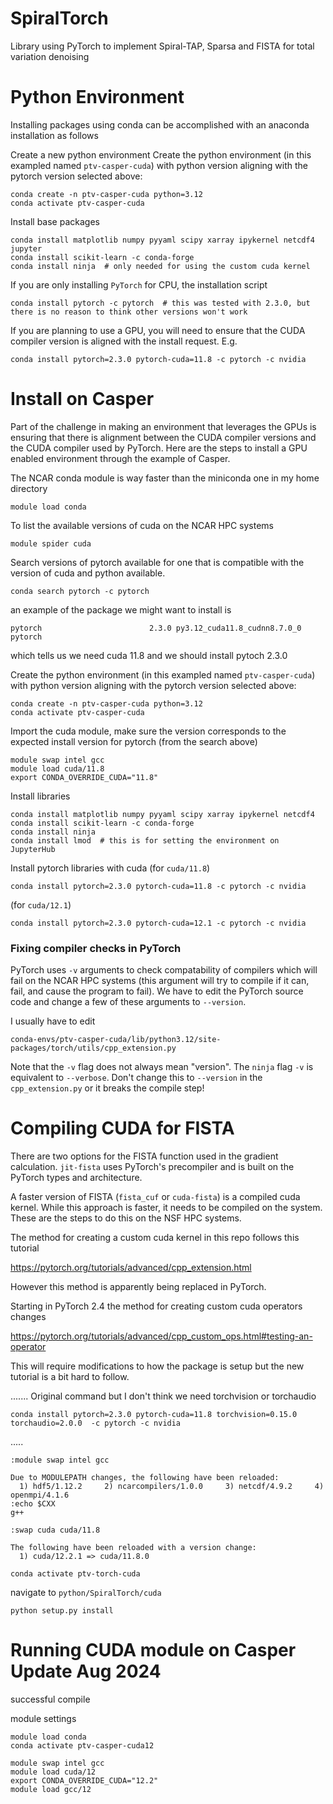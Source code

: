 # SpiralTorch
Library using PyTorch to implement Spiral-TAP, Sparsa and FISTA for total variation denoising

# Python Environment
Installing packages using conda can be accomplished with an anaconda installation as follows

Create a new python environment
Create the python environment (in this exampled named `ptv-casper-cuda`) with python version aligning with the pytorch version selected above:
```
conda create -n ptv-casper-cuda python=3.12
conda activate ptv-casper-cuda
```
Install base packages
```
conda install matplotlib numpy pyyaml scipy xarray ipykernel netcdf4 jupyter
conda install scikit-learn -c conda-forge
conda install ninja  # only needed for using the custom cuda kernel
```
If you are only installing `PyTorch` for CPU, the installation script
```
conda install pytorch -c pytorch  # this was tested with 2.3.0, but there is no reason to think other versions won't work
```

If you are planning to use a GPU, you will need to ensure that the CUDA compiler version is aligned with the install request.  E.g.
```
conda install pytorch=2.3.0 pytorch-cuda=11.8 -c pytorch -c nvidia
```



# Install on Casper
Part of the challenge in making an environment that leverages the GPUs is ensuring that there is alignment between the CUDA compiler versions and the CUDA compiler used by PyTorch.  Here are the steps to install a GPU enabled environment through the example of Casper.

The NCAR conda module is way faster than the miniconda one in my home directory
```
module load conda
```

To list the available versions of cuda on the NCAR HPC systems
```
module spider cuda
```

Search versions of pytorch available for one that is compatible with the version of cuda and python available.
```
conda search pytorch -c pytorch
```
an example of the package we might want to install is
```
pytorch                        2.3.0 py3.12_cuda11.8_cudnn8.7.0_0  pytorch
```
which tells us we need cuda 11.8 and we should install pytoch 2.3.0

Create the python environment (in this exampled named `ptv-casper-cuda`) with python version aligning with the pytorch version selected above:
```
conda create -n ptv-casper-cuda python=3.12
conda activate ptv-casper-cuda
```

Import the cuda module, make sure the version corresponds to the expected install version for pytorch (from the search above)
```
module swap intel gcc
module load cuda/11.8
export CONDA_OVERRIDE_CUDA="11.8"
```
Install libraries
```
conda install matplotlib numpy pyyaml scipy xarray ipykernel netcdf4
conda install scikit-learn -c conda-forge
conda install ninja
conda install lmod  # this is for setting the environment on JupyterHub
```
Install pytorch libraries with cuda (for `cuda/11.8`)
```
conda install pytorch=2.3.0 pytorch-cuda=11.8 -c pytorch -c nvidia
```
(for `cuda/12.1`)
```
conda install pytorch=2.3.0 pytorch-cuda=12.1 -c pytorch -c nvidia
```

### Fixing compiler checks in PyTorch
PyTorch uses `-v` arguments to check compatability of compilers which will fail on the NCAR HPC systems (this argument will try to compile if it can, fail, and cause the program to fail).  We have to edit the PyTorch source code and change a few of these arguments to `--version`.

I usually have to edit
```
conda-envs/ptv-casper-cuda/lib/python3.12/site-packages/torch/utils/cpp_extension.py
```

Note that the `-v` flag does not always mean "version".  The `ninja` flag `-v` is equivalent to `--verbose`.  Don't change this to `--version` in the `cpp_extension.py` or it breaks the compile step!

# Compiling CUDA for FISTA
There are two options for the FISTA function used in the gradient calculation.  `jit-fista` uses PyTorch's precompiler and is built on the PyTorch types and architecture.  

A faster version of FISTA (`fista_cuf` or `cuda-fista`) is a compiled cuda kernel.  While this approach is faster, it needs to be compiled on the system.  These are the steps to do this on the NSF HPC systems.

The method for creating a custom cuda kernel in this repo follows this tutorial

https://pytorch.org/tutorials/advanced/cpp_extension.html

However this method is apparently being replaced in PyTorch.

Starting in PyTorch 2.4 the method for creating custom cuda operators changes

https://pytorch.org/tutorials/advanced/cpp_custom_ops.html#testing-an-operator

This will require modifications to how the package is setup but the new tutorial is a bit hard to follow.

.......
Original command but I don't think we need torchvision or torchaudio
```
conda install pytorch=2.3.0 pytorch-cuda=11.8 torchvision=0.15.0 torchaudio=2.0.0  -c pytorch -c nvidia

```

.....

```
:module swap intel gcc

Due to MODULEPATH changes, the following have been reloaded:
  1) hdf5/1.12.2     2) ncarcompilers/1.0.0     3) netcdf/4.9.2     4) openmpi/4.1.6
:echo $CXX
g++

:swap cuda cuda/11.8

The following have been reloaded with a version change:
  1) cuda/12.2.1 => cuda/11.8.0

conda activate ptv-torch-cuda
```
navigate to `python/SpiralTorch/cuda`

```
python setup.py install
```

# Running CUDA module on Casper Update Aug 2024
successful compile

module settings
```
module load conda
conda activate ptv-casper-cuda12
```

```
module swap intel gcc
module load cuda/12
export CONDA_OVERRIDE_CUDA="12.2"
module load gcc/12
```